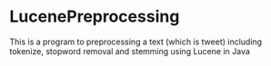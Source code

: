 # LucenePreprocessing
This is a program to preprocessing a text (which is tweet) including tokenize, stopword removal and stemming using Lucene in Java

